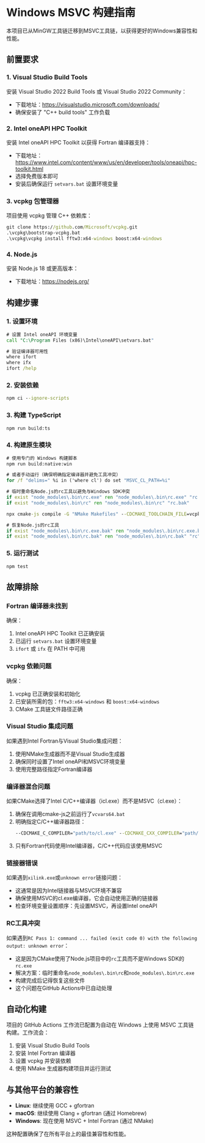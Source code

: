 # Windows MSVC 构建指南

本项目已从MinGW工具链迁移到MSVC工具链，以获得更好的Windows兼容性和性能。

## 前置要求

### 1. Visual Studio Build Tools
安装 Visual Studio 2022 Build Tools 或 Visual Studio 2022 Community：
- 下载地址：https://visualstudio.microsoft.com/downloads/
- 确保安装了 "C++ build tools" 工作负载

### 2. Intel oneAPI HPC Toolkit
安装 Intel oneAPI HPC Toolkit 以获得 Fortran 编译器支持：
- 下载地址：https://www.intel.com/content/www/us/en/developer/tools/oneapi/hpc-toolkit.html
- 选择免费版本即可
- 安装后确保运行 `setvars.bat` 设置环境变量

### 3. vcpkg 包管理器
项目使用 vcpkg 管理 C++ 依赖库：
```cmd
git clone https://github.com/Microsoft/vcpkg.git
.\vcpkg\bootstrap-vcpkg.bat
.\vcpkg\vcpkg install fftw3:x64-windows boost:x64-windows
```

### 4. Node.js
安装 Node.js 18 或更高版本：
- 下载地址：https://nodejs.org/

## 构建步骤

### 1. 设置环境
```cmd
# 设置 Intel oneAPI 环境变量
call "C:\Program Files (x86)\Intel\oneAPI\setvars.bat"

# 验证编译器可用性
where ifort
where ifx
ifort /help
```

### 2. 安装依赖
```cmd
npm ci --ignore-scripts
```

### 3. 构建 TypeScript
```cmd
npm run build:ts
```

### 4. 构建原生模块
```cmd
# 使用专门的 Windows 构建脚本
npm run build:native:win

# 或者手动运行（确保明确指定编译器并避免工具冲突）
for /f "delims=" %i in ('where cl') do set "MSVC_CL_PATH=%i"

# 临时重命名Node.js的rc工具以避免与Windows SDK冲突
if exist "node_modules\.bin\rc.exe" ren "node_modules\.bin\rc.exe" "rc.exe.bak"
if exist "node_modules\.bin\rc" ren "node_modules\.bin\rc" "rc.bak"

npx cmake-js compile -G "NMake Makefiles" --CDCMAKE_TOOLCHAIN_FILE=vcpkg/scripts/buildsystems/vcpkg.cmake --CDCMAKE_C_COMPILER="%MSVC_CL_PATH%" --CDCMAKE_CXX_COMPILER="%MSVC_CL_PATH%" --CDCMAKE_Fortran_COMPILER="C:/Program Files (x86)/Intel/oneAPI/compiler/latest/windows/bin/intel64/ifort.exe"

# 恢复Node.js的rc工具
if exist "node_modules\.bin\rc.exe.bak" ren "node_modules\.bin\rc.exe.bak" "rc.exe"
if exist "node_modules\.bin\rc.bak" ren "node_modules\.bin\rc.bak" "rc"
```

### 5. 运行测试
```cmd
npm test
```

## 故障排除

### Fortran 编译器未找到
确保：
1. Intel oneAPI HPC Toolkit 已正确安装
2. 已运行 `setvars.bat` 设置环境变量
3. `ifort` 或 `ifx` 在 PATH 中可用

### vcpkg 依赖问题
确保：
1. vcpkg 已正确安装和初始化
2. 已安装所需的包：`fftw3:x64-windows` 和 `boost:x64-windows`
3. CMake 工具链文件路径正确

### Visual Studio 集成问题
如果遇到Intel Fortran与Visual Studio集成问题：
1. 使用NMake生成器而不是Visual Studio生成器
2. 确保同时设置了Intel oneAPI和MSVC环境变量
3. 使用完整路径指定Fortran编译器

### 编译器混合问题
如果CMake选择了Intel C/C++编译器（icl.exe）而不是MSVC（cl.exe）：
1. 确保在调用cmake-js之前运行了`vcvars64.bat`
2. 明确指定C/C++编译器路径：
   ```cmd
   --CDCMAKE_C_COMPILER="path/to/cl.exe" --CDCMAKE_CXX_COMPILER="path/to/cl.exe"
   ```
3. 只有Fortran代码使用Intel编译器，C/C++代码应该使用MSVC

### 链接器错误
如果遇到`xilink.exe`或`unknown error`链接问题：
- 这通常是因为Intel链接器与MSVC环境不兼容
- 确保使用MSVC的cl.exe编译器，它会自动使用正确的链接器
- 检查环境变量设置顺序：先设置MSVC，再设置Intel oneAPI

### RC工具冲突
如果遇到`RC Pass 1: command ... failed (exit code 0) with the following output: unknown error`：
- 这是因为CMake使用了Node.js项目中的`rc`工具而不是Windows SDK的`rc.exe`
- 解决方案：临时重命名`node_modules\.bin\rc`和`node_modules\.bin\rc.exe`
- 构建完成后记得恢复这些文件
- 这个问题在GitHub Actions中已自动处理

## 自动化构建

项目的 GitHub Actions 工作流已配置为自动在 Windows 上使用 MSVC 工具链构建。工作流会：
1. 安装 Visual Studio Build Tools
2. 安装 Intel Fortran 编译器
3. 设置 vcpkg 并安装依赖
4. 使用 NMake 生成器构建项目并运行测试

## 与其他平台的兼容性

- **Linux**: 继续使用 GCC + gfortran
- **macOS**: 继续使用 Clang + gfortran (通过 Homebrew)
- **Windows**: 现在使用 MSVC + Intel Fortran (通过 NMake)

这种配置确保了在所有平台上的最佳兼容性和性能。